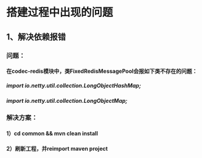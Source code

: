 # 搭建过程中出现的问题
## 1、解决依赖报错
###    问题：
####    在codec-redis模块中，类FixedRedisMessagePool会报如下类不存在的问题：
#####        import io.netty.util.collection.LongObjectHashMap;
#####        import io.netty.util.collection.LongObjectMap;
###    解决方案：
####    1）cd common && mvn clean install
####    2）刷新工程，并reimport maven project

